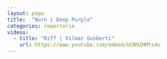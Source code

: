 ```yaml
---
layout: page
title:  "Burn | Deep Purple"
categories: repertorie
videos:
  - title: "Riff | Vilmar Gusberti"
    url: https://www.youtube.com/embed/UCN9ZHMYz4s
---
```

